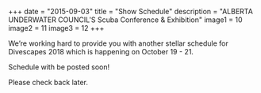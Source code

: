 +++
date        = "2015-09-03"
title       = "Show Schedule"
description = "ALBERTA UNDERWATER COUNCIL'S Scuba Conference & Exhibition"
image1 = 10
image2 = 11
image3 = 12
+++

We’re working hard to provide you with another stellar schedule for Divescapes 2018 which is happening on October 19 - 21.

<p>Schedule with be posted soon!</p>

<p>Please check back later.</p>

<!-- <style type="text/css">
th, td { padding: 5px; }
</style>

<table>
<thead>
<tr>
<th><strong>Friday</strong></th>
<th></th></tr>
</thead>
<tbody>
<tr><td align="right">1:00 PM</td><td>Underwater Videography with Michael Pitts - (If interested in this additional Workshop, <a href="http://www.divescapes.ca/show/workshops/">purchase here</a>)</td></tr>
<tr><td align="right">4:00 PM</td><td>Registration Opens</td></tr>
<tr><td align="right">5:00 PM</td><td>Dinner Served (Until 6:30pm)</td></tr>
<tr><td align="right">6:30 PM</td><td>Charles Dagenau (Parks Canada)</td></tr>
<tr><td align="right">7:30 PM</td><td>Michael Pitts</td></tr>
<tr><td align="right">8:30 PM</td><td>Cocktails and Social</td></tr>
</tbody>
</table>
<br/>
<table>
<thead>
<tr>
<th><strong>Saturday</strong></th>
<th></th></tr>
</thead>
<tbody>
<tr><td align="right">8:00 AM</td><td>Registration Opens</td></tr>
<tr><td align="right">9:00 AM</td><td>Lawrence Tulussi</td></tr>
<tr><td align="right">10:00 AM</td><td>Howie Robbins</td></tr>
<tr><td align="right">11:00 AM</td><td>Faith Ortins</td></tr>
<tr><td align="right">12:00 PM</td><td>Lunch Break</td></tr>
<tr><td align="right">1:30 PM</td><td>Steve Lewis</td></tr>
<tr><td align="right">2:30 PM</td><td>Brian Kakuk</td></tr>
<tr><td align="right">3:30 PM</td><td>Evan Kovaks</td></tr>
<tr><td align="right">4:30 PM</td><td>Afternoon Break</td></tr>
<tr><td align="right">6:00 PM</td><td>Cocktails</td></tr>
<tr><td align="right">6:30 PM</td><td>Dinner Served</td></tr>
<tr><td align="right">8:00 PM</td><td>Michael Pitts</td></tr>
<tr><td align="right">9:00 PM</td><td>Becky Schott</td></tr>
</tbody>
</table>
<br/>
<table>
<thead>
<tr>
<th><strong>Sunday</strong></th>
<th></th></tr>
</thead>
<tbody>
<tr><td align="right">9 AM</td><td>Survival Strategies Workshop with Steve Lewis - (If interested in this additional Workshop, <a href="http://www.divescapes.ca/show/workshops/">purchase here</a>)</td></tr>
<tr><td align="right">9 AM</td><td>DAN Neurological Assesment with Lana Taylor - (If interested in this additional Workshop, <a href="http://www.divescapes.ca/show/workshops/">purchase here</a>)</td></tr>
<tr><td align="right">9 AM</td><td>Discovering Rebreathers with Bill Coltart and Becky Schott <strong>Hosted offsite at Adventures in Scuba</strong> - (If interested in this additional Workshop, <a href="http://www.divescapes.ca/show/workshops/">purchase here</a>)</td></tr>
</tbody>
</table> -->
